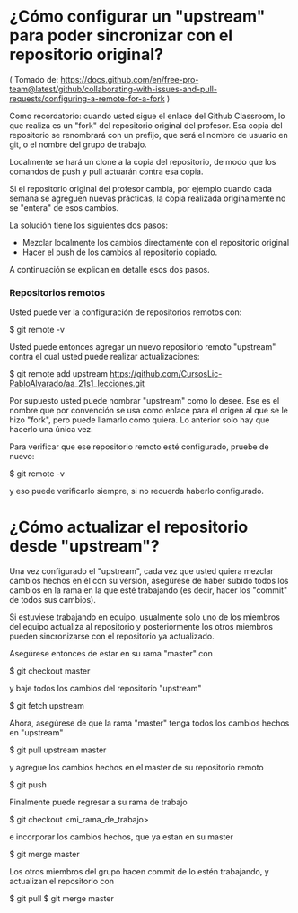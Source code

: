 ¿Cómo configurar un "upstream" para poder sincronizar con el repositorio original?
==================================================================================

( Tomado de: 
https://docs.github.com/en/free-pro-team@latest/github/collaborating-with-issues-and-pull-requests/configuring-a-remote-for-a-fork )

Como recordatorio: cuando usted sigue el enlace del Github Classroom,
lo que realiza es un "fork" del repositorio original del profesor.
Esa copia del repositorio se renombrará con un prefijo, que será el
nombre de usuario en git, o el nombre del grupo de trabajo.

Localmente se hará un clone a la copia del repositorio, de modo que
los comandos de push y pull actuarán contra esa copia.

Si el repositorio original del profesor cambia, por ejemplo cuando
cada semana se agreguen nuevas prácticas, la copia realizada
originalmente no se "entera" de esos cambios.

La solución tiene los siguientes dos pasos:
- Mezclar localmente los cambios directamente con el repositorio original
- Hacer el push de los cambios al repositorio copiado.

A continuación se explican en detalle esos dos pasos.

### Repositorios remotos

Usted puede ver la configuración de repositorios remotos con:

$ git remote -v

Usted puede entonces agregar un nuevo repositorio remoto
"upstream" contra el cual usted puede realizar actualizaciones:

$ git remote add upstream https://github.com/CursosLic-PabloAlvarado/aa_21s1_lecciones.git

Por supuesto usted puede nombrar "upstream" como lo desee.  Ese es el
nombre que por convención se usa como enlace para el origen al que se
le hizo "fork", pero puede llamarlo como quiera.  Lo anterior solo hay
que hacerlo una única vez.

Para verificar que ese repositorio remoto esté configurado, pruebe de nuevo:

$ git remote -v

y eso puede verificarlo siempre, si no recuerda haberlo configurado.


¿Cómo actualizar el repositorio desde "upstream"?
=================================================

Una vez configurado el "upstream", cada vez que usted quiera mezclar
cambios hechos en él con su versión, asegúrese de haber subido todos
los cambios en la rama en la que esté trabajando (es decir, hacer los
"commit" de todos sus cambios).

Si estuviese trabajando en equipo, usualmente solo uno de los miembros
del equipo actualiza al repositorio y posteriormente los otros
miembros pueden sincronizarse con el repositorio ya actualizado.

Asegúrese entonces de estar en su rama "master" con

$ git checkout master

y baje todos los cambios del repositorio "upstream"

$ git fetch upstream

Ahora, asegúrese de que la rama "master" tenga todos los cambios hechos en "upstream"

$ git pull upstream master

y agregue los cambios hechos en el master de su repositorio remoto

$ git push

Finalmente puede regresar a su rama de trabajo

$ git checkout <mi_rama_de_trabajo>

e incorporar los cambios hechos, que ya estan en su master

$ git merge master


Los otros miembros del grupo hacen commit de lo estén trabajando, y actualizan el repositorio con

$ git pull
$ git merge master

